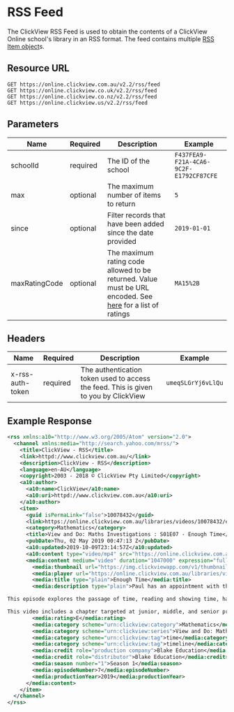 # RSS Feed

The ClickView RSS Feed is used to obtain the contents of a ClickView Online school's library in an RSS format. The feed contains multiple [RSS Item object](data/item.md)s.

## Resource URL

```
GET https://online.clickview.com.au/v2.2/rss/feed
GET https://online.clickview.co.uk/v2.2/rss/feed
GET https://online.clickview.co.nz/v2.2/rss/feed
GET https://online.clickview.us/v2.2/rss/feed
```

## Parameters

| Name | Required | Description | Example |
| ---- | -------- | ----------- | ------- |
| schoolId | required | The ID of the school | `F437FEA9-F21A-4CA6-9C2F-E1792CF87CFE` |
| max | optional | The maximum number of items to return | `5` |
| since | optional | Filter records that have been added since the date provided | `2019-01-01` |
| maxRatingCode | optional | The maximum rating code allowed to be returned. Value must be URL encoded. See [here](ratings.md) for a list of ratings | `MA15%2B` |

## Headers

| Name | Required | Description | Example |
| ---- | -------- | ----------- | ------- |
| x-rss-auth-token | required | The authentication token used to access the feed. This is given to you by ClickView | `umeqSLGrYj6vLlQu` |

## Example Response

```xml
<rss xmlns:a10="http://www.w3.org/2005/Atom" version="2.0">
  <channel xmlns:media="http://search.yahoo.com/mrss/">
    <title>ClickView - RSS</title>
    <link>httpd://www.clickview.com.au/</link>
    <description>ClickView - RSS</description>
    <language>en-AU</language>
    <copyright>2003 - 2018 © ClickView Pty Limited</copyright>
    <a10:author>
      <a10:name>ClickView</a10:name>
      <a10:uri>httpd://www.clickview.com.au</a10:uri>
    </a10:author>
    <item>
      <guid isPermaLink="false">10078432</guid>
      <link>https://online.clickview.com.au/libraries/videos/10078432/enough-time?customerId=F437FEA9-F21A-4CA6-9C2F-E1792CF87CFE&amp;ssoRedirect=true</link>
      <category>Mathematics</category>
      <title>View and Do: Maths Investigations : S01E07 - Enough Time</title>
      <pubDate>Thu, 02 May 2019 00:47:13 Z</pubDate>
      <a10:updated>2019-10-09T23:14:57Z</a10:updated>
      <a10:content type="video/mp4" src="https://online.clickview.com.au/share/embed?p=cv&amp;customerId=F437FEA9-F21A-4CA6-9C2F-E1792CF87CFE" />
      <media:content medium="video" duration="1047000" expression="full" url="https://online.clickview.com.au/share/embed?p=cv&amp;customerId=F437FEA9-F21A-4CA6-9C2F-E1792CF87CFE">
        <media:thumbnail url="https://img.clickviewapp.com/v1/thumbnails/953173" width="256" height="144" />
        <media:player url="https://online.clickview.com.au/libraries/videos/10078432/enough-time?customerId=F437FEA9-F21A-4CA6-9C2F-E1792CF87CFE&amp;ssoRedirect=true" />
        <media:title type="plain">Enough Time</media:title>
        <media:description type="plain">Paul has an appointment with the bank manager but has a list of jobs to do first. How can he be sure that he will get there on time? What if his appointment is delayed and he has more jobs to do?

This episode explores the passage of time, reading and showing time, half and quarter hours, and adding times.

This video includes a chapter targeted at junior, middle, and senior primary. These chapters cover the same scenario with increasing complexity. Select the chapter that is best suited to your class.</media:description>
        <media:rating>E</media:rating>
        <media:category scheme="urn:clickview:category">Mathematics</media:category>
        <media:category scheme="urn:clickview:series">View and Do: Maths Investigations</media:category>
        <media:category scheme="urn:clickview:tag">time</media:category>
        <media:category scheme="urn:clickview:tag">timeline</media:category>
        <media:credit role="production company">Blake Education</media:credit>
        <media:credit role="distributor">Blake Education</media:credit>
        <media:season number="1">Season 1</media:season>
        <media:episodeNumber>7</media:episodeNumber>
        <media:productionYear>2019</media:productionYear>
      </media:content>
    </item>
  </channel>
</rss>
```
